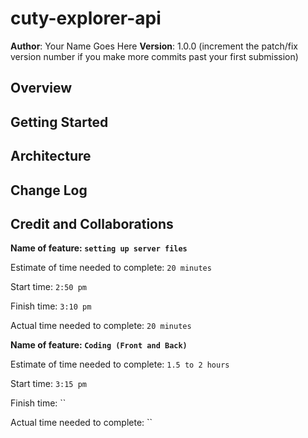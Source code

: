 # cuty-explorer-api

**Author**: Your Name Goes Here
**Version**: 1.0.0 (increment the patch/fix version number if you make more commits past your first submission)

## Overview
<!-- Provide a high level overview of what this application is and why you are building it, beyond the fact that it's an assignment for this class. (i.e. What's your problem domain?) -->

## Getting Started
<!-- What are the steps that a user must take in order to build this app on their own machine and get it running? -->

## Architecture
<!-- Provide a detailed description of the application design. What technologies (languages, libraries, etc) you're using, and any other relevant design information. -->

## Change Log
<!-- Use this area to document the iterative changes made to your application as each feature is successfully implemented. Use time stamps. Here's an example:

01-01-2001 4:59pm - Application now has a fully-functional express server, with a GET route for the location resource. -->

## Credit and Collaborations
<!-- Give credit (and a link) to other people or resources that helped you build this application. -->

**Name of feature: `setting up server files`**

Estimate of time needed to complete: `20 minutes`

Start time: `2:50 pm`

Finish time: `3:10 pm`

Actual time needed to complete: `20 minutes`

**Name of feature: `Coding (Front and Back)`**

Estimate of time needed to complete: `1.5 to 2 hours`

Start time: `3:15 pm`

Finish time: ``

Actual time needed to complete: ``